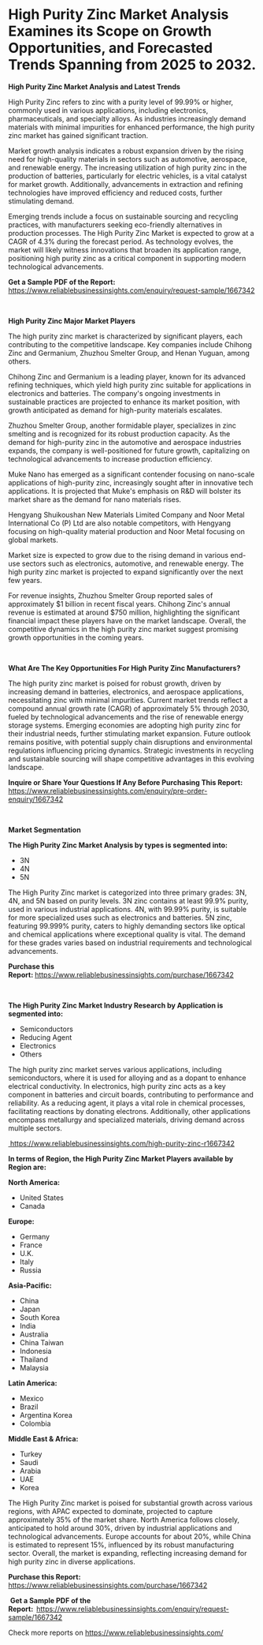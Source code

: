 <p><h1>High Purity Zinc Market Analysis Examines its Scope on Growth Opportunities, and Forecasted Trends Spanning from 2025 to 2032.</h1></p><p><strong>High Purity Zinc Market Analysis and Latest Trends</strong></p>
<p><p>High Purity Zinc refers to zinc with a purity level of 99.99% or higher, commonly used in various applications, including electronics, pharmaceuticals, and specialty alloys. As industries increasingly demand materials with minimal impurities for enhanced performance, the high purity zinc market has gained significant traction. </p><p>Market growth analysis indicates a robust expansion driven by the rising need for high-quality materials in sectors such as automotive, aerospace, and renewable energy. The increasing utilization of high purity zinc in the production of batteries, particularly for electric vehicles, is a vital catalyst for market growth. Additionally, advancements in extraction and refining technologies have improved efficiency and reduced costs, further stimulating demand.</p><p>Emerging trends include a focus on sustainable sourcing and recycling practices, with manufacturers seeking eco-friendly alternatives in production processes. The High Purity Zinc Market is expected to grow at a CAGR of 4.3% during the forecast period. As technology evolves, the market will likely witness innovations that broaden its application range, positioning high purity zinc as a critical component in supporting modern technological advancements.</p></p>
<p><strong>Get a Sample PDF of the Report:&nbsp;</strong> <a href="https://www.reliablebusinessinsights.com/enquiry/request-sample/1667342?utm_campaign=2211&utm_medium=2&utm_source=Github&utm_content=ia&utm_term=30012025&utm_id=high-purity-zinc">https://www.reliablebusinessinsights.com/enquiry/request-sample/1667342</a></p>
<p>&nbsp;</p>
<p><strong>High Purity Zinc Major Market Players</strong></p>
<p><p>The high purity zinc market is characterized by significant players, each contributing to the competitive landscape. Key companies include Chihong Zinc and Germanium, Zhuzhou Smelter Group, and Henan Yuguan, among others.</p><p>Chihong Zinc and Germanium is a leading player, known for its advanced refining techniques, which yield high purity zinc suitable for applications in electronics and batteries. The company's ongoing investments in sustainable practices are projected to enhance its market position, with growth anticipated as demand for high-purity materials escalates.</p><p>Zhuzhou Smelter Group, another formidable player, specializes in zinc smelting and is recognized for its robust production capacity. As the demand for high-purity zinc in the automotive and aerospace industries expands, the company is well-positioned for future growth, capitalizing on technological advancements to increase production efficiency.</p><p>Muke Nano has emerged as a significant contender focusing on nano-scale applications of high-purity zinc, increasingly sought after in innovative tech applications. It is projected that Muke's emphasis on R&D will bolster its market share as the demand for nano materials rises.</p><p>Hengyang Shuikoushan New Materials Limited Company and Noor Metal International Co (P) Ltd are also notable competitors, with Hengyang focusing on high-quality material production and Noor Metal focusing on global markets.</p><p>Market size is expected to grow due to the rising demand in various end-use sectors such as electronics, automotive, and renewable energy. The high purity zinc market is projected to expand significantly over the next few years.</p><p>For revenue insights, Zhuzhou Smelter Group reported sales of approximately $1 billion in recent fiscal years. Chihong Zinc's annual revenue is estimated at around $750 million, highlighting the significant financial impact these players have on the market landscape. Overall, the competitive dynamics in the high purity zinc market suggest promising growth opportunities in the coming years.</p></p>
<p>&nbsp;</p>
<p><strong>What Are The Key Opportunities For High Purity Zinc Manufacturers?</strong></p>
<p><p>The high purity zinc market is poised for robust growth, driven by increasing demand in batteries, electronics, and aerospace applications, necessitating zinc with minimal impurities. Current market trends reflect a compound annual growth rate (CAGR) of approximately 5% through 2030, fueled by technological advancements and the rise of renewable energy storage systems. Emerging economies are adopting high purity zinc for their industrial needs, further stimulating market expansion. Future outlook remains positive, with potential supply chain disruptions and environmental regulations influencing pricing dynamics. Strategic investments in recycling and sustainable sourcing will shape competitive advantages in this evolving landscape.</p></p>
<p><strong>Inquire or Share Your Questions If Any Before Purchasing This Report:</strong> <a href="https://www.reliablebusinessinsights.com/enquiry/pre-order-enquiry/1667342?utm_campaign=2211&utm_medium=2&utm_source=Github&utm_content=ia&utm_term=30012025&utm_id=high-purity-zinc">https://www.reliablebusinessinsights.com/enquiry/pre-order-enquiry/1667342</a></p>
<p>&nbsp;</p>
<p><strong>Market Segmentation</strong></p>
<p><strong>The High Purity Zinc Market Analysis by types is segmented into:</strong></p>
<p><ul><li>3N</li><li>4N</li><li>5N</li></ul></p>
<p><p>The High Purity Zinc market is categorized into three primary grades: 3N, 4N, and 5N based on purity levels. 3N zinc contains at least 99.9% purity, used in various industrial applications. 4N, with 99.99% purity, is suitable for more specialized uses such as electronics and batteries. 5N zinc, featuring 99.999% purity, caters to highly demanding sectors like optical and chemical applications where exceptional quality is vital. The demand for these grades varies based on industrial requirements and technological advancements.</p></p>
<p><strong>Purchase this Report:&nbsp;</strong><a href="https://www.reliablebusinessinsights.com/purchase/1667342?utm_campaign=2211&utm_medium=2&utm_source=Github&utm_content=ia&utm_term=30012025&utm_id=high-purity-zinc">https://www.reliablebusinessinsights.com/purchase/1667342</a></p>
<p>&nbsp;</p>
<p><strong>The High Purity Zinc Market Industry Research by Application is segmented into:</strong></p>
<p><ul><li>Semiconductors</li><li>Reducing Agent</li><li>Electronics</li><li>Others</li></ul></p>
<p><p>The high purity zinc market serves various applications, including semiconductors, where it is used for alloying and as a dopant to enhance electrical conductivity. In electronics, high purity zinc acts as a key component in batteries and circuit boards, contributing to performance and reliability. As a reducing agent, it plays a vital role in chemical processes, facilitating reactions by donating electrons. Additionally, other applications encompass metallurgy and specialized materials, driving demand across multiple sectors.</p></p>
<p><a href="https://www.reliablebusinessinsights.com/high-purity-zinc-r1667342?utm_campaign=2211&utm_medium=2&utm_source=Github&utm_content=ia&utm_term=30012025&utm_id=high-purity-zinc">&nbsp;https://www.reliablebusinessinsights.com/high-purity-zinc-r1667342</a></p>
<p><strong>In terms of Region, the High Purity Zinc Market Players available by Region are:</strong></p>
<p>
    <p> <strong> North America: </strong>
        <ul>
            <li>United States</li>
            <li>Canada</li>
        </ul>
        </p> 
    <p> <strong> Europe: </strong>
        <ul>
            <li>Germany</li>
            <li>France</li>
            <li>U.K.</li>
            <li>Italy</li>
            <li>Russia</li>
        </ul>
        </p> 
    <p> <strong> Asia-Pacific: </strong>
        <ul>
            <li>China</li>
            <li>Japan</li>
            <li>South Korea</li>
            <li>India</li>
            <li>Australia</li>
            <li>China Taiwan</li>
            <li>Indonesia</li>
            <li>Thailand</li>
            <li>Malaysia</li>
        </ul>
        </p> 
    <p> <strong> Latin America: </strong>
        <ul>
            <li>Mexico</li>
            <li>Brazil</li>
            <li>Argentina Korea</li>
            <li>Colombia</li>
        </ul>
        </p> 
    <p> <strong> Middle East & Africa: </strong>
        <ul>
            <li>Turkey</li>
            <li>Saudi</li>
            <li>Arabia</li>
            <li>UAE</li>
            <li>Korea</li>
        </ul>
    </p>
    </p>
<p><p>The High Purity Zinc market is poised for substantial growth across various regions, with APAC expected to dominate, projected to capture approximately 35% of the market share. North America follows closely, anticipated to hold around 30%, driven by industrial applications and technological advancements. Europe accounts for about 20%, while China is estimated to represent 15%, influenced by its robust manufacturing sector. Overall, the market is expanding, reflecting increasing demand for high purity zinc in diverse applications.</p></p>
<p><strong>Purchase this Report: </strong><a href="https://www.reliablebusinessinsights.com/purchase/1667342?utm_campaign=2211&utm_medium=2&utm_source=Github&utm_content=ia&utm_term=30012025&utm_id=high-purity-zinc">https://www.reliablebusinessinsights.com/purchase/1667342</a></p>
<p>&nbsp;<strong>Get a Sample PDF of the Report:&nbsp;&nbsp;</strong><a href="https://www.reliablebusinessinsights.com/enquiry/request-sample/1667342?utm_campaign=2211&utm_medium=2&utm_source=Github&utm_content=ia&utm_term=30012025&utm_id=high-purity-zinc">https://www.reliablebusinessinsights.com/enquiry/request-sample/1667342</a></p>
<p><strong></strong></p>
<p>Check more reports on <a href="https://www.reliablebusinessinsights.com/?utm_campaign=2211&utm_medium=2&utm_source=Github&utm_content=ia&utm_term=30012025&utm_id=high-purity-zinc">https://www.reliablebusinessinsights.com/</a></p>